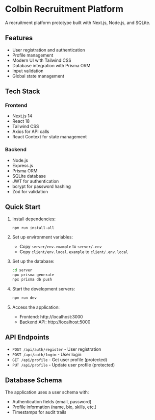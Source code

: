 # Colbin Recruitment Platform

A recruitment platform prototype built with Next.js, Node.js, and SQLite.

## Features

- User registration and authentication
- Profile management
- Modern UI with Tailwind CSS
- Database integration with Prisma ORM
- Input validation
- Global state management

## Tech Stack

### Frontend
- Next.js 14
- React 18
- Tailwind CSS
- Axios for API calls
- React Context for state management

### Backend
- Node.js
- Express.js
- Prisma ORM
- SQLite database
- JWT for authentication
- bcrypt for password hashing
- Zod for validation

## Quick Start

1. Install dependencies:
   ```bash
   npm run install-all
   ```

2. Set up environment variables:
   - Copy `server/env.example` to `server/.env`
   - Copy `client/env.local.example` to `client/.env.local`

3. Set up the database:
   ```bash
   cd server
   npx prisma generate
   npx prisma db push
   ```

4. Start the development servers:
   ```bash
   npm run dev
   ```

5. Access the application:
   - Frontend: http://localhost:3000
   - Backend API: http://localhost:5000

## API Endpoints

- `POST /api/auth/register` - User registration
- `POST /api/auth/login` - User login
- `GET /api/profile` - Get user profile (protected)
- `PUT /api/profile` - Update user profile (protected)

## Database Schema

The application uses a user schema with:
- Authentication fields (email, password)
- Profile information (name, bio, skills, etc.)
- Timestamps for audit trails



